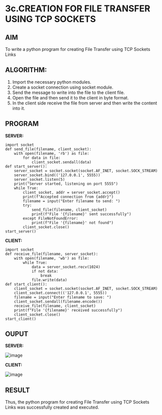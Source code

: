 # 3c.CREATION FOR FILE TRANSFER USING TCP SOCKETS
## AIM
To write a python program for creating File Transfer using TCP Sockets Links
## ALGORITHM:
1. Import the necessary python modules.
2. Create a socket connection using socket module.
3. Send the message to write into the file to the client file.
4. Open the file and then send it to the client in byte format.
5. In the client side receive the file from server and then write the content into it.
## PROGRAM
**SERVER:**
```
import socket
def send_file(filename, client_socket):
    with open(filename, 'rb') as file:
        for data in file:
            client_socket.sendall(data)
def start_server():
    server_socket = socket.socket(socket.AF_INET, socket.SOCK_STREAM)
    server_socket.bind(('127.0.0.1', 5555))
    server_socket.listen(5)
    print("Server started, listening on port 5555")
    while True:
        client_socket, addr = server_socket.accept()
        print(f"Accepted connection from {addr}")
        filename = input("Enter filename to send: ")
        try:
            send_file(filename, client_socket)
            print(f"File '{filename}' sent successfully")
        except FileNotFoundError:
            print(f"File '{filename}' not found")
        client_socket.close()
start_server()
```
**CLIENT:**
```
import socket
def receive_file(filename, server_socket):
    with open(filename, 'wb') as file:
        while True:
            data = server_socket.recv(1024)
            if not data:
                break
            file.write(data)
def start_client():
    client_socket = socket.socket(socket.AF_INET, socket.SOCK_STREAM)
    client_socket.connect(('127.0.0.1', 5555))
    filename = input("Enter filename to save: ")
    client_socket.sendall(filename.encode())
    receive_file(filename, client_socket)
    print(f"File '{filename}' received successfully")
    client_socket.close()
start_client()
```
## OUPUT
**SERVER:**

![image](https://github.com/NivethaKumar30/3c.FILE_TRANSFER_USING_TCP_SOCKETS/assets/119559844/f7944fc0-0e43-43d8-baab-6feef9e65462)

**CLIENT:**

![image](https://github.com/NivethaKumar30/3c.FILE_TRANSFER_USING_TCP_SOCKETS/assets/119559844/a969a479-a990-4478-84c8-82a68084555a)


## RESULT
Thus, the python program for creating File Transfer using TCP Sockets Links was 
successfully created and executed.
